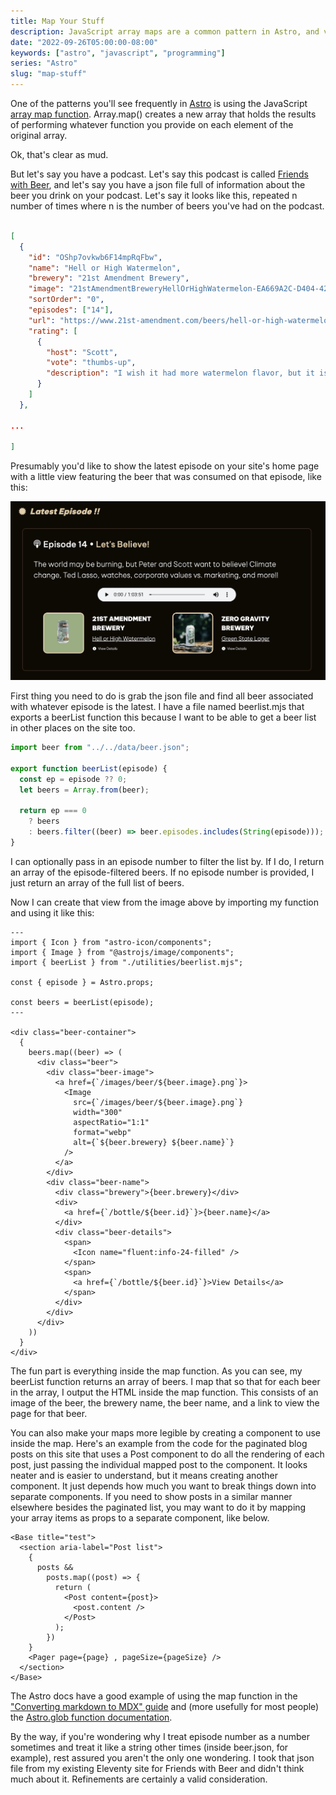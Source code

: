 ```yaml
---
title: Map Your Stuff
description: JavaScript array maps are a common pattern in Astro, and very useful ones at that.
date: "2022-09-26T05:00:00-08:00"
keywords: ["astro", "javascript", "programming"]
series: "Astro"
slug: "map-stuff"
---
```


One of the patterns you'll see frequently in [Astro](https://astro.build) is using the JavaScript [array map function](https://developer.mozilla.org/en-US/docs/Web/JavaScript/Reference/Global_Objects/Array/map). Array.map() creates a new array that holds the results of performing whatever function you provide on each element of the original array.

Ok, that's clear as mud.

But let's say you have a podcast. Let's say this podcast is called [Friends with Beer](https://friendswithbeer.com), and let's say you have a json file full of information about the beer you drink on your podcast. Let's say it looks like this, repeated n number of times where n is the number of beers you've had on the podcast.

```json title="beer.json"

[
  {
    "id": "OShp7ovkwb6F14mpRqFbw",
    "name": "Hell or High Watermelon",
    "brewery": "21st Amendment Brewery",
    "image": "21stAmendmentBreweryHellOrHighWatermelon-EA669A2C-D404-422C-8495-AA268674CAA5",
    "sortOrder": "0",
    "episodes": ["14"],
    "url": "https://www.21st-amendment.com/beers/hell-or-high-watermelon",
    "rating": [
      {
        "host": "Scott",
        "vote": "thumbs-up",
        "description": "I wish it had more watermelon flavor, but it is a nice light wheat beer that's very pleasant."
      }
    ]
  },

...

]

```

Presumably you'd like to show the latest episode on your site's home page with a little view featuring the beer that was consumed on that episode, like this:

[![Latest episode beer list view](../../assets/images/posts/BeerList-FCBA21C9-2F71-4051-B283-51452F68625D.png)](/images/posts/BeerList-FCBA21C9-2F71-4051-B283-51452F68625D.webp)

First thing you need to do is grab the json file and find all beer associated with whatever episode is the latest. I have a file named beerlist.mjs that exports a beerList function this because I want to be able to get a beer list in other places on the site too.

```javascript title="beerList.mjs"
import beer from "../../data/beer.json";

export function beerList(episode) {
  const ep = episode ?? 0;
  let beers = Array.from(beer);

  return ep === 0
    ? beers
    : beers.filter((beer) => beer.episodes.includes(String(episode)));
}
```

I can optionally pass in an episode number to filter the list by. If I do, I return an array of the episode-filtered beers. If no episode number is provided, I just return an array of the full list of beers.

Now I can create that view from the image above by importing my function and using it like this:

```astro title="BeerList.astro"
---
import { Icon } from "astro-icon/components";
import { Image } from "@astrojs/image/components";
import { beerList } from "./utilities/beerlist.mjs";

const { episode } = Astro.props;

const beers = beerList(episode);
---

<div class="beer-container">
  {
    beers.map((beer) => (
      <div class="beer">
        <div class="beer-image">
          <a href={`/images/beer/${beer.image}.png`}>
            <Image
              src={`/images/beer/${beer.image}.png`}
              width="300"
              aspectRatio="1:1"
              format="webp"
              alt={`${beer.brewery} ${beer.name}`}
            />
          </a>
        </div>
        <div class="beer-name">
          <div class="brewery">{beer.brewery}</div>
          <div>
            <a href={`/bottle/${beer.id}`}>{beer.name}</a>
          </div>
          <div class="beer-details">
            <span>
              <Icon name="fluent:info-24-filled" />
            </span>
            <span>
              <a href={`/bottle/${beer.id}`}>View Details</a>
            </span>
          </div>
        </div>
      </div>
    ))
  }
</div>
```

The fun part is everything inside the map function. As you can see, my beerList function returns an array of beers. I map that so that for each beer in the array, I output the HTML inside the map function. This consists of an image of the beer, the brewery name, the beer name, and a link to view the page for that beer.

You can also make your maps more legible by creating a component to use inside the map. Here's an example from the code for the paginated blog posts on this site that uses a Post component to do all the rendering of each post, just passing the individual mapped post to the component. It looks neater and is easier to understand, but it means creating another component. It just depends how much you want to break things down into separate components. If you need to show posts in a similar manner elsewhere besides the paginated list, you may want to do it by mapping your array items as props to a separate component, like below.

```astro title="[page].astro"
<Base title="test">
  <section aria-label="Post list">
    {
      posts &&
        posts.map((post) => {
          return (
            <Post content={post}>
              <post.content />
            </Post>
          );
        })
    }
    <Pager page={page} , pageSize={pageSize} />
  </section>
</Base>
```

The Astro docs have a good example of using the map function in the ["Converting markdown to MDX" guide](https://docs.astro.build/en/migrate/#converting-existing-md-files-to-mdx) and (more usefully for most people) the [Astro.glob function documentation](https://docs.astro.build/en/reference/api-reference/#astroglob).

By the way, if you're wondering why I treat episode number as a number sometimes and treat it like a string other times (inside beer.json, for example), rest assured you aren't the only one wondering. I took that json file from my existing Eleventy site for Friends with Beer and didn't think much about it. Refinements are certainly a valid consideration.
